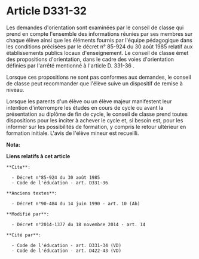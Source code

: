 # Article D331-32

Les demandes d'orientation sont examinées par le conseil de classe qui prend en compte l'ensemble des informations réunies
par ses membres sur chaque élève ainsi que les éléments fournis par l'équipe pédagogique dans les conditions précisées par le
décret n° 85-924 du 30 août 1985 relatif aux établissements publics locaux d'enseignement. Le conseil de classe émet des
propositions d'orientation, dans le cadre des voies d'orientation définies par l'arrêté mentionné à l'article D. 331-36    . 

Lorsque ces propositions ne sont pas conformes aux demandes, le conseil de classe peut recommander que l'élève suive un
dispositif de remise à niveau. 

Lorsque les parents d'un élève ou un élève majeur manifestent leur intention d'interrompre les études en cours de cycle ou
avant la présentation au diplôme de fin de cycle, le conseil de classe prend toutes dispositions pour les inciter à achever
le cycle et, si besoin est, pour les informer sur les possibilités de formation, y compris le retour ultérieur en formation
initiale. L'avis de l'élève mineur est recueilli.

**Nota:**



**Liens relatifs à cet article**

	**Cite**:

	  - Décret n°85-924 du 30 août 1985
	  - Code de l'éducation - art. D331-36

	**Anciens textes**:

	  - Décret n°90-484 du 14 juin 1990 - art. 10 (Ab)

	**Modifié par**:

	  - Décret n°2014-1377 du 18 novembre 2014 - art. 14

	**Cité par**:

	  - Code de l'éducation - art. D331-34 (VD)
	  - Code de l'éducation - art. D422-43 (VD)
